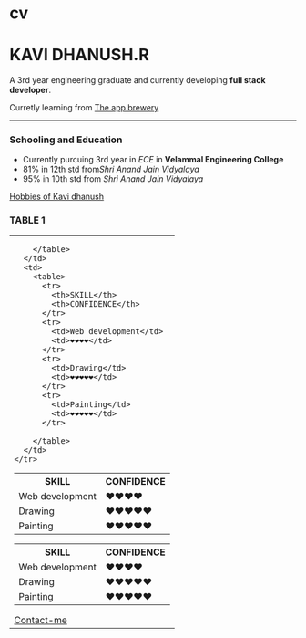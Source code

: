 # cv
<!DOCTYPE html>
<html lang="en" dir="ltr">

<head>
  <meta charset="utf-8">
  <title>Kavi dhanush web resume</title>
</head>

<body>

  <h1>KAVI DHANUSH.R</h1>
  <P>
    A 3rd year engineering graduate and currently developing <strong>full stack developer</strong>.
  </P>
  <p>
    Curretly learning from <a href="https://appbrewery.co">The app brewery</a>
  </p>
  <hr>
  <h3>Schooling and Education</h3>
  <ul>
    <li>
      Currently purcuing 3rd year in <em>ECE</em> in <strong>Velammal Engineering College</strong>
    </li>
    <li>
      81% in 12th std from<em>Shri Anand Jain Vidyalaya</em>
    </li>
    <li>
      95% in 10th std from <em>Shri Anand Jain Vidyalaya</em>
    </li>
  </ul>
  <a href="hobbies.html">Hobbies of Kavi dhanush</a>
  <h3>TABLE 1</h3>
  <table>
    <tr>
      <td>
        <table>
          <tr>
            <th>SKILL</th>
            <th>CONFIDENCE</th>
          </tr>
          <tr>
            <td>Web development</td>
            <td>❤️❤️❤️❤️</td>
          </tr>
          <tr>
            <td>Drawing</td>
            <td>❤️❤️❤️❤️❤️</td>
          </tr>
          <tr>
            <td>Painting</td>
            <td>❤️❤️❤️❤️❤️</td>
          </tr>

        </table>
      </td>
      <td>
        <table>
          <tr>
            <th>SKILL</th>
            <th>CONFIDENCE</th>
          </tr>
          <tr>
            <td>Web development</td>
            <td>❤️❤️❤️❤️</td>
          </tr>
          <tr>
            <td>Drawing</td>
            <td>❤️❤️❤️❤️❤️</td>
          </tr>
          <tr>
            <td>Painting</td>
            <td>❤️❤️❤️❤️❤️</td>
          </tr>

        </table>
      </td>
    </tr>
  </table>
  <table>
    <tr>
      <th>SKILL</th>
      <th>CONFIDENCE</th>
    </tr>
    <tr>
      <td>Web development</td>
      <td>❤️❤️❤️❤️</td>
    </tr>
    <tr>
      <td>Drawing</td>
      <td>❤️❤️❤️❤️❤️</td>
    </tr>
    <tr>
      <td>Painting</td>
      <td>❤️❤️❤️❤️❤️</td>
    </tr>

  </table>
  <a href="D:Web development\HTML-personal suite\contact-me.html">Contact-me</a>
</body>

</html>

